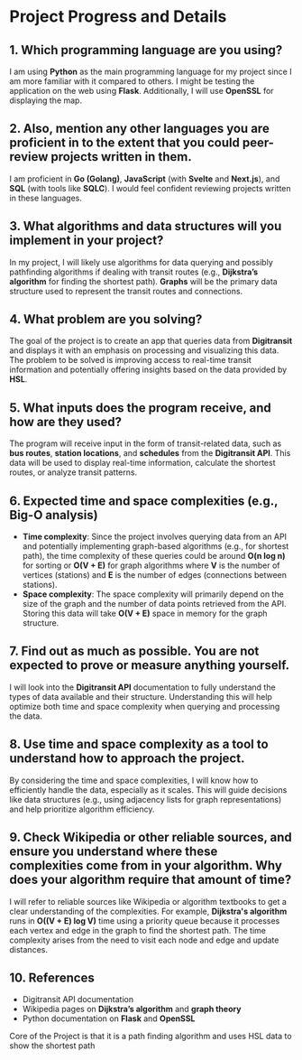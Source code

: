 # Project Progress and Details

## 1. Which programming language are you using?
I am using **Python** as the main programming language for my project since I am more familiar with it compared to others. I might be testing the application on the web using **Flask**. Additionally, I will use **OpenSSL** for displaying the map.

## 2. Also, mention any other languages you are proficient in to the extent that you could peer-review projects written in them.
I am proficient in **Go (Golang)**, **JavaScript** (with **Svelte** and **Next.js**), and **SQL** (with tools like **SQLC**). I would feel confident reviewing projects written in these languages.

## 3. What algorithms and data structures will you implement in your project?
In my project, I will likely use algorithms for data querying and possibly pathfinding algorithms if dealing with transit routes (e.g., **Dijkstra’s algorithm** for finding the shortest path). **Graphs** will be the primary data structure used to represent the transit routes and connections.

## 4. What problem are you solving?
The goal of the project is to create an app that queries data from **Digitransit** and displays it with an emphasis on processing and visualizing this data. The problem to be solved is improving access to real-time transit information and potentially offering insights based on the data provided by **HSL**.

## 5. What inputs does the program receive, and how are they used?
The program will receive input in the form of transit-related data, such as **bus routes**, **station locations**, and **schedules** from the **Digitransit API**. This data will be used to display real-time information, calculate the shortest routes, or analyze transit patterns.

## 6. Expected time and space complexities (e.g., Big-O analysis)
- **Time complexity**: Since the project involves querying data from an API and potentially implementing graph-based algorithms (e.g., for shortest path), the time complexity of these queries could be around **O(n log n)** for sorting or **O(V + E)** for graph algorithms where **V** is the number of vertices (stations) and **E** is the number of edges (connections between stations). 
- **Space complexity**: The space complexity will primarily depend on the size of the graph and the number of data points retrieved from the API. Storing this data will take **O(V + E)** space in memory for the graph structure.

## 7. Find out as much as possible. You are not expected to prove or measure anything yourself.
I will look into the **Digitransit API** documentation to fully understand the types of data available and their structure. Understanding this will help optimize both time and space complexity when querying and processing the data.

## 8. Use time and space complexity as a tool to understand how to approach the project.
By considering the time and space complexities, I will know how to efficiently handle the data, especially as it scales. This will guide decisions like data structures (e.g., using adjacency lists for graph representations) and help prioritize algorithm efficiency.

## 9. Check Wikipedia or other reliable sources, and ensure you understand where these complexities come from in your algorithm. Why does your algorithm require that amount of time?
I will refer to reliable sources like Wikipedia or algorithm textbooks to get a clear understanding of the complexities. For example, **Dijkstra's algorithm** runs in **O((V + E) log V)** time using a priority queue because it processes each vertex and edge in the graph to find the shortest path. The time complexity arises from the need to visit each node and edge and update distances.

## 10. References
- Digitransit API documentation
- Wikipedia pages on **Dijkstra’s algorithm** and **graph theory**
- Python documentation on **Flask** and **OpenSSL**


Core of the Project is that it is a path finding algorithm and uses HSL data to show the shortest path
